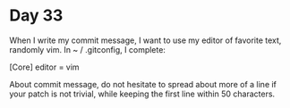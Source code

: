 # Day 33

When I write my commit message, I want to use my editor
of favorite text, randomly vim. In ~ / .gitconfig, I complete:

[Core]
editor = vim

About commit message, do not hesitate to spread about more
of a line if your patch is not trivial, while keeping the
first line within 50 characters.
